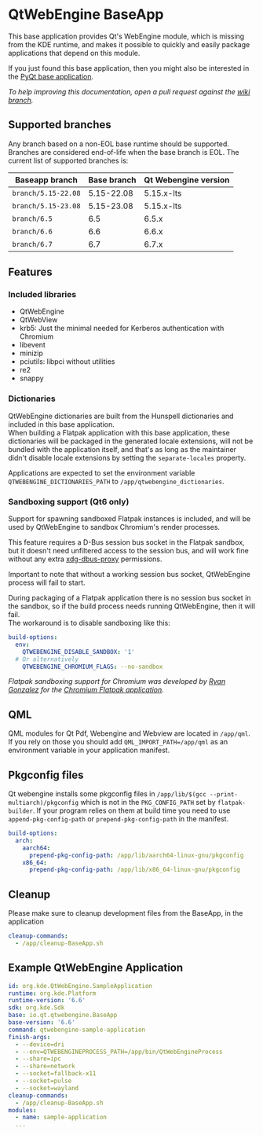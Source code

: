 # QtWebEngine BaseApp

This base application provides Qt's WebEngine module, which is missing from the KDE runtime, and makes it possible to
quickly and easily package applications that depend on this module.

If you just found this base application, then you might also be interested in the [PyQt base application](https://github.com/flathub/com.riverbankcomputing.PyQt.BaseApp).

*To help improving this documentation, open a pull request against the [wiki branch](https://github.com/flathub/io.qt.qtwebengine.BaseApp/tree/wiki).*

## Supported branches

Any branch based on a non-EOL base runtime should be supported. Branches are considered end-of-life when the base branch is EOL. The current list of supported branches is:

|Baseapp branch     |Base branch   |Qt Webengine version|
|-------------------|--------------|--------------------|
|`branch/5.15-22.08`|5.15-22.08    |5.15.x-lts          |
|`branch/5.15-23.08`|5.15-23.08    |5.15.x-lts          |
|`branch/6.5`       |6.5           |6.5.x               |
|`branch/6.6`       |6.6           |6.6.x               |
|`branch/6.7`       |6.7           |6.7.x               |

## Features

### Included libraries

* QtWebEngine
* QtWebView
* krb5: Just the minimal needed for Kerberos authentication with Chromium
* libevent
* minizip
* pciutils: libpci without utilities
* re2
* snappy

### Dictionaries

QtWebEngine dictionaries are built from the Hunspell dictionaries and included in this base application.  
When building a Flatpak application with this base application, these dictionaries will be packaged in the generated locale extensions,
will not be bundled with the application itself, and that's as long as the maintainer didn't disable locale extensions by setting the
`separate-locales` property.

Applications are expected to set the environment variable `QTWEBENGINE_DICTIONARIES_PATH` to `/app/qtwebengine_dictionaries`.

### Sandboxing support (Qt6 only)

Support for spawning sandboxed Flatpak instances is included, and will be used by QtWebEngine to sandbox Chromium's
render processes.

This feature requires a D-Bus session bus socket in the Flatpak sandbox, but it doesn't need unfiltered access to the session
bus, and will work fine without any extra [xdg-dbus-proxy](https://github.com/flatpak/xdg-dbus-proxy) permissions.

Important to note that without a working session bus socket, QtWebEngine process will fail to start.

During packaging of a Flatpak application there is no session bus socket in the sandbox, so if the build process
needs running QtWebEngine, then it will fail.  
The workaround is to disable sandboxing like this:

```yaml
build-options:
  env:
    QTWEBENGINE_DISABLE_SANDBOX: '1'
  # Or alternatively
    QTWEBENGINE_CHROMIUM_FLAGS: --no-sandbox
```

*Flatpak sandboxing support for Chromium was developed by [Ryan Gonzalez](https://refi64.com/) for the [Chromium Flatpak application](https://github.com/flathub/org.chromium.Chromium).*

## QML

QML modules for Qt Pdf, Webengine and Webview are located in `/app/qml`. If you rely on those you should add `QML_IMPORT_PATH=/app/qml` as an environment variable in your application manifest.

## Pkgconfig files

Qt webengine installs some pkgconfig files in `/app/lib/$(gcc --print-multiarch)/pkgconfig` which is not in the `PKG_CONFIG_PATH` set by `flatpak-builder`. If your program relies on them at build time you need to use `append-pkg-config-path` or `prepend-pkg-config-path` in the manifest.

```yaml
build-options:
  arch:
    aarch64:
      prepend-pkg-config-path: /app/lib/aarch64-linux-gnu/pkgconfig
    x86_64:
      prepend-pkg-config-path: /app/lib/x86_64-linux-gnu/pkgconfig
```

## Cleanup

Please make sure to cleanup development files from the BaseApp, in the application

```yaml
cleanup-commands:
  - /app/cleanup-BaseApp.sh
```

## Example QtWebEngine Application

```yaml
id: org.kde.QtWebEngine.SampleApplication
runtime: org.kde.Platform
runtime-version: '6.6'
sdk: org.kde.Sdk
base: io.qt.qtwebengine.BaseApp
base-version: '6.6'
command: qtwebengine-sample-application
finish-args:
  - --device=dri
  - --env=QTWEBENGINEPROCESS_PATH=/app/bin/QtWebEngineProcess
  - --share=ipc
  - --share=network
  - --socket=fallback-x11
  - --socket=pulse
  - --socket=wayland
cleanup-commands:
  - /app/cleanup-BaseApp.sh
modules:
  - name: sample-application
  ...
```
